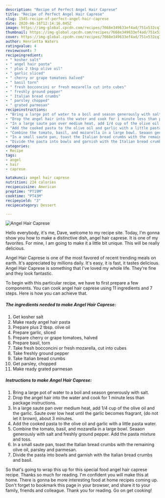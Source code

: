 ```yaml
---
description: "Recipe of Perfect Angel Hair Caprese"
title: "Recipe of Perfect Angel Hair Caprese"
slug: 1545-recipe-of-perfect-angel-hair-caprese
date: 2020-06-16T12:14:16.045Z
image: https://img-global.cpcdn.com/recipes/7668e349633ef4ad/751x532cq70/angel-hair-caprese-recipe-main-photo.jpg
thumbnail: https://img-global.cpcdn.com/recipes/7668e349633ef4ad/751x532cq70/angel-hair-caprese-recipe-main-photo.jpg
cover: https://img-global.cpcdn.com/recipes/7668e349633ef4ad/751x532cq70/angel-hair-caprese-recipe-main-photo.jpg
author: Henrietta Waters
ratingvalue: 4
reviewcount: 7
recipeingredient:
- " kosher salt"
- " angel hair pasta"
- " plus 2 tbsp olive oil"
- " garlic sliced"
- " cherry or grape tomatoes halved"
- " basil torn"
- " fresh bocconcini or fresh mozarella cut into cubes"
- " freshly ground pepper"
- " Italian bread crumbs"
- " parsley chopped"
- " grated parmesan"
recipeinstructions:
- "Bring a large pot of water to a boil and season generously with salt."
- "Drop the angel hair into the water and cook for 1 minute less than package instructions."
- "In a large saute pan over medium heat, add 1/4 cup of the olive oil and the garlic. Saute over low heat until the garlic becomes fragrant, (do not let it brown), about 3 minutes."
- "Add the cooked pasta to the olive oil and garlic with a little pasta water."
- "Combine the tomato, basil, and mozarella in a large bowl. Seaaon generously with salt and freshly ground pepper. Add the pasta mixture and toss."
- "In a small saute pan, toast the Italian bread crumbs with the remaining olive oil, parsley and parmesan."
- "Divide the pasta into bowls and garnish with the Italian bread crumbs and basil."
categories:
- Recipe
tags:
- angel
- hair
- caprese

katakunci: angel hair caprese 
nutrition: 214 calories
recipecuisine: American
preptime: "PT19M"
cooktime: "PT43M"
recipeyield: "3"
recipecategory: Dessert

---
```



![Angel Hair Caprese](https://img-global.cpcdn.com/recipes/7668e349633ef4ad/751x532cq70/angel-hair-caprese-recipe-main-photo.jpg)

Hello everybody, it's me, Dave, welcome to my recipe site. Today, I'm gonna show you how to make a distinctive dish, angel hair caprese. It is one of my favorites. For mine, I am going to make it a little bit unique. This will be really delicious.

Angel Hair Caprese is one of the most favored of recent trending meals on earth. It's appreciated by millions daily. It's easy, it is fast, it tastes delicious. Angel Hair Caprese is something that I've loved my whole life. They're fine and they look fantastic.




To begin with this particular recipe, we have to first prepare a few components. You can cook angel hair caprese using 11 ingredients and 7 steps. Here is how you can achieve that.

<!--inarticleads1-->

##### The ingredients needed to make Angel Hair Caprese:

1. Get  kosher salt
1. Make ready  angel hair pasta
1. Prepare  plus 2 tbsp. olive oil
1. Prepare  garlic, sliced
1. Prepare  cherry or grape tomatoes, halved
1. Prepare  basil, torn
1. Take  fresh bocconcini or fresh mozarella, cut into cubes
1. Take  freshly ground pepper
1. Take  Italian bread crumbs
1. Get  parsley, chopped
1. Make ready  grated parmesan




<!--inarticleads2-->

##### Instructions to make Angel Hair Caprese:

1. Bring a large pot of water to a boil and season generously with salt.
1. Drop the angel hair into the water and cook for 1 minute less than package instructions.
1. In a large saute pan over medium heat, add 1/4 cup of the olive oil and the garlic. Saute over low heat until the garlic becomes fragrant, (do not let it brown), about 3 minutes.
1. Add the cooked pasta to the olive oil and garlic with a little pasta water.
1. Combine the tomato, basil, and mozarella in a large bowl. Seaaon generously with salt and freshly ground pepper. Add the pasta mixture and toss.
1. In a small saute pan, toast the Italian bread crumbs with the remaining olive oil, parsley and parmesan.
1. Divide the pasta into bowls and garnish with the Italian bread crumbs and basil.




So that's going to wrap this up for this special food angel hair caprese recipe. Thanks so much for reading. I'm confident you will make this at home. There is gonna be more interesting food at home recipes coming up. Don't forget to bookmark this page in your browser, and share it to your family, friends and colleague. Thank you for reading. Go on get cooking!
